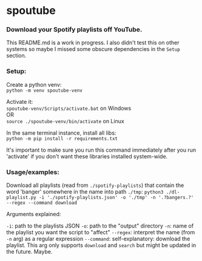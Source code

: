 # spoutube
### Download your Spotify playlists off YouTube.

This README.md is a work in progress. I also didn't test this on other systems so maybe I missed some obscure dependencies in the `Setup` section.

### Setup:

Create a python venv:  
    `python -m venv spoutube-venv`

Activate it:  
    `spoutube-venv/Scripts/activate.bat` on Windows  
    OR  
    `source ./spoutube-venv/bin/activate` on Linux  

In the same terminal instance, install all libs:  
    `python -m pip install -r requirements.txt`  

It's important to make sure you run this command immediately after you run 'activate' if you don't want these libraries installed system-wide.

### Usage/examples:
Download all playlists (read from `./spotify-playlists`) that contain the word 'banger' somewhere in the name into path `./tmp`:
`python3 ./dl-playlist.py -i './spotify-playlists.json' -o './tmp' -n '.?bangers.?' --regex --command download`

Arguments explained:

`-i`: path to the playlists JSON
`-o`: path to the "output" directory
`-n`: name of the playlist you want the script to "affect"
`--regex`: interpret the name (from `-n` arg) as a regular expression
`--command`: self-explanatory: download the playlist. This arg only supports `download` and `search` but might be updated in the future. Maybe.
